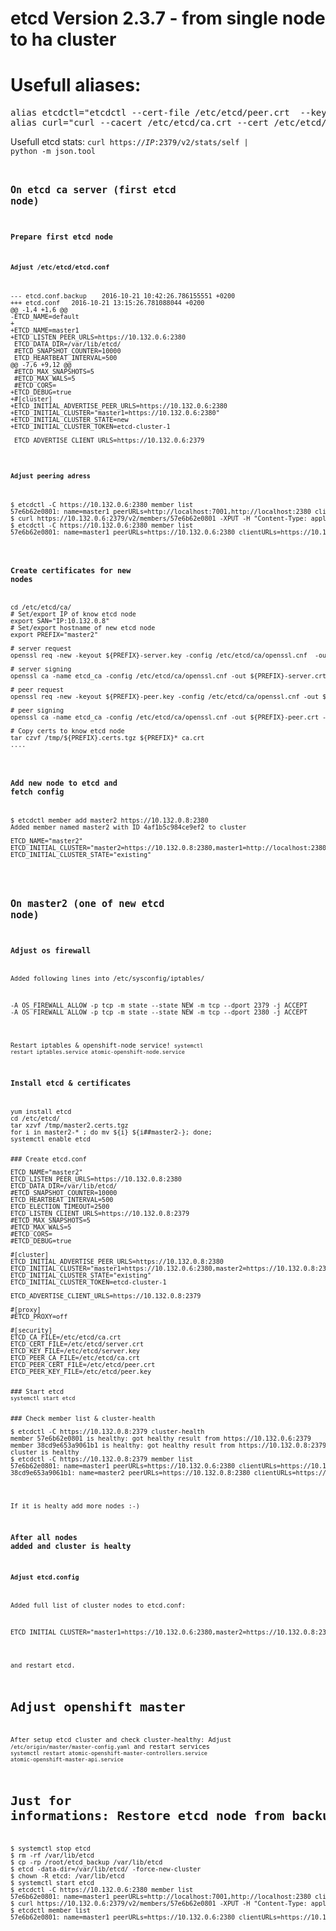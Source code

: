 # etcd Version 2.3.7 - from single node to ha cluster
# Usefull aliases:
<pre>
alias etcdctl="etcdctl --cert-file /etc/etcd/peer.crt  --key-file /etc/etcd/peer.key --ca-file  /etc/etcd/ca.crt"
alias curl="curl --cacert /etc/etcd/ca.crt --cert /etc/etcd/peer.crt   --key /etc/etcd/peer.key"
</pre>

Usefull etcd stats: <code>curl https://$IP$:2379/v2/stats/self |  python -m json.tool<code>


## On etcd ca server (first etcd node)
### Prepare first etcd node
#### Adjust /etc/etcd/etcd.conf
<pre>
--- etcd.conf.backup    2016-10-21 10:42:26.786155551 +0200
+++ etcd.conf   2016-10-21 13:15:26.781088044 +0200
@@ -1,4 +1,6 @@
-ETCD_NAME=default
+
+ETCD_NAME=master1
+ETCD_LISTEN_PEER_URLS=https://10.132.0.6:2380
 ETCD_DATA_DIR=/var/lib/etcd/
 #ETCD_SNAPSHOT_COUNTER=10000
 ETCD_HEARTBEAT_INTERVAL=500
@@ -7,6 +9,12 @@
 #ETCD_MAX_SNAPSHOTS=5
 #ETCD_MAX_WALS=5
 #ETCD_CORS=
+ETCD_DEBUG=true
+#[cluster]
+ETCD_INITIAL_ADVERTISE_PEER_URLS=https://10.132.0.6:2380
+ETCD_INITIAL_CLUSTER="master1=https://10.132.0.6:2380"
+ETCD_INITIAL_CLUSTER_STATE=new
+ETCD_INITIAL_CLUSTER_TOKEN=etcd-cluster-1

 ETCD_ADVERTISE_CLIENT_URLS=https://10.132.0.6:2379
</pre>

#### Adjust peering adress
<pre>
$ etcdctl -C https://10.132.0.6:2380 member list
57e6b62e0801: name=master1 peerURLs=http://localhost:7001,http://localhost:2380 clientURLs=https://10.132.0.6:2379 isLeader=true
$ curl https://10.132.0.6:2379/v2/members/57e6b62e0801 -XPUT -H "Content-Type: application/json" -d '{"peerURLs":["https://10.132.0.6:2380"]}'
$ etcdctl -C https://10.132.0.6:2380 member list
57e6b62e0801: name=master1 peerURLs=https://10.132.0.6:2380 clientURLs=https://10.132.0.6:2379 isLeader=true
</pre>

### Create certificates for new nodes
<pre>
cd /etc/etcd/ca/
# Set/export IP of know etcd node
export SAN="IP:10.132.0.8"
# Set/export hostname of new etcd node
export PREFIX="master2"

# server request
openssl req -new -keyout ${PREFIX}-server.key -config /etc/etcd/ca/openssl.cnf  -out ${PREFIX}-server.csr -reqexts etcd_v3_req -batch -nodes -subj /CN=${PREFIX}

# server signing
openssl ca -name etcd_ca -config /etc/etcd/ca/openssl.cnf -out ${PREFIX}-server.crt -in ${PREFIX}-server.csr -extensions etcd_v3_ca_server -batch

# peer request
openssl req -new -keyout ${PREFIX}-peer.key -config /etc/etcd/ca/openssl.cnf -out ${PREFIX}-peer.csr -reqexts etcd_v3_req -batch -nodes -subj /CN=${PREFIX}

# peer signing
openssl ca -name etcd_ca -config /etc/etcd/ca/openssl.cnf -out ${PREFIX}-peer.crt -in ${PREFIX}-peer.csr -extensions etcd_v3_ca_peer -batch

# Copy certs to know etcd node
tar czvf /tmp/${PREFIX}.certs.tgz ${PREFIX}* ca.crt
....
</pre>

### Add new node to etcd and fetch config
<pre>
$ etcdctl member add master2 https://10.132.0.8:2380
Added member named master2 with ID 4af1b5c984ce9ef2 to cluster

ETCD_NAME="master2"
ETCD_INITIAL_CLUSTER="master2=https://10.132.0.8:2380,master1=http://localhost:2380,master1=http://localhost:7001"
ETCD_INITIAL_CLUSTER_STATE="existing"

</pre>

## On master2 (one of new etcd node)
### Adjust os firewall
Added following lines into /etc/sysconfig/iptables/
<pre>
-A OS_FIREWALL_ALLOW -p tcp -m state --state NEW -m tcp --dport 2379 -j ACCEPT
-A OS_FIREWALL_ALLOW -p tcp -m state --state NEW -m tcp --dport 2380 -j ACCEPT
</pre>

Restart iptables & openshift-node service! <code>systemctl restart iptables.service atomic-openshift-node.service</code>

### Install etcd & certificates
<pre>
yum install etcd
cd /etc/etcd/
tar xzvf /tmp/master2.certs.tgz
for i in master2-* ; do mv ${i} ${i##master2-}; done;
systemctl enable etcd
<pre>

### Create etcd.conf
<pre>
ETCD_NAME="master2"
ETCD_LISTEN_PEER_URLS=https://10.132.0.8:2380
ETCD_DATA_DIR=/var/lib/etcd/
#ETCD_SNAPSHOT_COUNTER=10000
ETCD_HEARTBEAT_INTERVAL=500
ETCD_ELECTION_TIMEOUT=2500
ETCD_LISTEN_CLIENT_URLS=https://10.132.0.8:2379
#ETCD_MAX_SNAPSHOTS=5
#ETCD_MAX_WALS=5
#ETCD_CORS=
#ETCD_DEBUG=true

#[cluster]
ETCD_INITIAL_ADVERTISE_PEER_URLS=https://10.132.0.8:2380
ETCD_INITIAL_CLUSTER="master1=https://10.132.0.6:2380,master2=https://10.132.0.8:2380"
ETCD_INITIAL_CLUSTER_STATE="existing"
ETCD_INITIAL_CLUSTER_TOKEN=etcd-cluster-1

ETCD_ADVERTISE_CLIENT_URLS=https://10.132.0.8:2379

#[proxy]
#ETCD_PROXY=off

#[security]
ETCD_CA_FILE=/etc/etcd/ca.crt
ETCD_CERT_FILE=/etc/etcd/server.crt
ETCD_KEY_FILE=/etc/etcd/server.key
ETCD_PEER_CA_FILE=/etc/etcd/ca.crt
ETCD_PEER_CERT_FILE=/etc/etcd/peer.crt
ETCD_PEER_KEY_FILE=/etc/etcd/peer.key
<pre>

### Start etcd
<code>systemctl start etcd</code>


### Check member list & cluster-health
<pre>
$ etcdctl -C https://10.132.0.8:2379 cluster-health
member 57e6b62e0801 is healthy: got healthy result from https://10.132.0.6:2379
member 38cd9e653a9061b1 is healthy: got healthy result from https://10.132.0.8:2379
cluster is healthy
$ etcdctl -C https://10.132.0.8:2379 member list
57e6b62e0801: name=master1 peerURLs=https://10.132.0.6:2380 clientURLs=https://10.132.0.6:2379 isLeader=false
38cd9e653a9061b1: name=master2 peerURLs=https://10.132.0.8:2380 clientURLs=https://10.132.0.8:2379 isLeader=true
</pre>

If it is healty add more nodes :-)

### After all nodes added and cluster is healty
#### Adjust etcd.config
Added full list of cluster nodes to etcd.conf:
<pre>
ETCD_INITIAL_CLUSTER="master1=https://10.132.0.6:2380,master2=https://10.132.0.8:2380,master3=https://10.132.0.9:2380"
</pre>
and restart etcd.


# Adjust openshift master

After setup etcd cluster and check cluster-healthy: Adjust <code>/etc/origin/master/master-config.yaml</code> and restart services <code>systemctl restart atomic-openshift-master-controllers.service atomic-openshift-master-api.service</code>


# Just for informations: Restore etcd node from backup
<pre>
$ systemctl stop etcd
$ rm -rf /var/lib/etcd
$ cp -rp /root/etcd_backup /var/lib/etcd
$ etcd -data-dir=/var/lib/etcd/ -force-new-cluster
$ chown -R etcd: /var/lib/etcd
$ systemctl start etcd
$ etcdctl -C https://10.132.0.6:2380 member list
57e6b62e0801: name=master1 peerURLs=http://localhost:7001,http://localhost:2380 clientURLs=https://10.132.0.6:2379 isLeader=true
$ curl https://10.132.0.6:2379/v2/members/57e6b62e0801 -XPUT -H "Content-Type: application/json" -d '{"peerURLs":["https://10.132.0.6:2380"]}'
$ etcdctl member list
57e6b62e0801: name=master1 peerURLs=https://10.132.0.6:2380 clientURLs=https://10.132.0.6:2379 isLeader=true
</pre>
